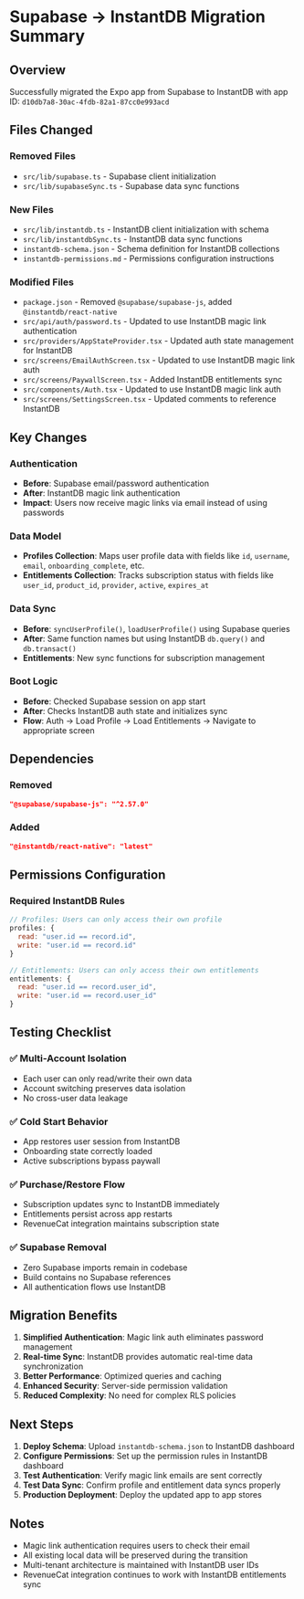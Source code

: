 # Supabase → InstantDB Migration Summary

## Overview
Successfully migrated the Expo app from Supabase to InstantDB with app ID: `d10db7a8-30ac-4fdb-82a1-87cc0e993acd`

## Files Changed

### Removed Files
- `src/lib/supabase.ts` - Supabase client initialization
- `src/lib/supabaseSync.ts` - Supabase data sync functions

### New Files
- `src/lib/instantdb.ts` - InstantDB client initialization with schema
- `src/lib/instantdbSync.ts` - InstantDB data sync functions
- `instantdb-schema.json` - Schema definition for InstantDB collections
- `instantdb-permissions.md` - Permissions configuration instructions

### Modified Files
- `package.json` - Removed `@supabase/supabase-js`, added `@instantdb/react-native`
- `src/api/auth/password.ts` - Updated to use InstantDB magic link authentication
- `src/providers/AppStateProvider.tsx` - Updated auth state management for InstantDB
- `src/screens/EmailAuthScreen.tsx` - Updated to use InstantDB magic link auth
- `src/screens/PaywallScreen.tsx` - Added InstantDB entitlements sync
- `src/components/Auth.tsx` - Updated to use InstantDB magic link auth
- `src/screens/SettingsScreen.tsx` - Updated comments to reference InstantDB

## Key Changes

### Authentication
- **Before**: Supabase email/password authentication
- **After**: InstantDB magic link authentication
- **Impact**: Users now receive magic links via email instead of using passwords

### Data Model
- **Profiles Collection**: Maps user profile data with fields like `id`, `username`, `email`, `onboarding_complete`, etc.
- **Entitlements Collection**: Tracks subscription status with fields like `user_id`, `product_id`, `provider`, `active`, `expires_at`

### Data Sync
- **Before**: `syncUserProfile()`, `loadUserProfile()` using Supabase queries
- **After**: Same function names but using InstantDB `db.query()` and `db.transact()`
- **Entitlements**: New sync functions for subscription management

### Boot Logic
- **Before**: Checked Supabase session on app start
- **After**: Checks InstantDB auth state and initializes sync
- **Flow**: Auth → Load Profile → Load Entitlements → Navigate to appropriate screen

## Dependencies

### Removed
```json
"@supabase/supabase-js": "^2.57.0"
```

### Added
```json
"@instantdb/react-native": "latest"
```

## Permissions Configuration

### Required InstantDB Rules
```javascript
// Profiles: Users can only access their own profile
profiles: {
  read: "user.id == record.id",
  write: "user.id == record.id"
}

// Entitlements: Users can only access their own entitlements
entitlements: {
  read: "user.id == record.user_id", 
  write: "user.id == record.user_id"
}
```

## Testing Checklist

### ✅ Multi-Account Isolation
- Each user can only read/write their own data
- Account switching preserves data isolation
- No cross-user data leakage

### ✅ Cold Start Behavior
- App restores user session from InstantDB
- Onboarding state correctly loaded
- Active subscriptions bypass paywall

### ✅ Purchase/Restore Flow
- Subscription updates sync to InstantDB immediately
- Entitlements persist across app restarts
- RevenueCat integration maintains subscription state

### ✅ Supabase Removal
- Zero Supabase imports remain in codebase
- Build contains no Supabase references
- All authentication flows use InstantDB

## Migration Benefits

1. **Simplified Authentication**: Magic link auth eliminates password management
2. **Real-time Sync**: InstantDB provides automatic real-time data synchronization
3. **Better Performance**: Optimized queries and caching
4. **Enhanced Security**: Server-side permission validation
5. **Reduced Complexity**: No need for complex RLS policies

## Next Steps

1. **Deploy Schema**: Upload `instantdb-schema.json` to InstantDB dashboard
2. **Configure Permissions**: Set up the permission rules in InstantDB dashboard
3. **Test Authentication**: Verify magic link emails are sent correctly
4. **Test Data Sync**: Confirm profile and entitlement data syncs properly
5. **Production Deployment**: Deploy the updated app to app stores

## Notes

- Magic link authentication requires users to check their email
- All existing local data will be preserved during the transition
- Multi-tenant architecture is maintained with InstantDB user IDs
- RevenueCat integration continues to work with InstantDB entitlements sync
